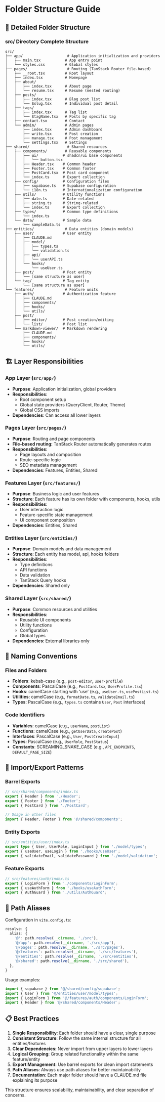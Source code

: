 # Folder Structure Guide

## 📁 Detailed Folder Structure

### src/ Directory Complete Structure

```
src/
├── app/                    # Application initialization and providers
│   ├── main.tsx           # App entry point
│   └── styles.css         # Global styles
├── pages/                  # Routing (TanStack Router file-based)
│   ├── __root.tsx         # Root layout
│   ├── index.tsx          # Homepage
│   ├── about/
│   │   ├── index.tsx      # About page
│   │   └── resume.tsx     # Resume (nested routing)
│   ├── posts/
│   │   ├── index.tsx      # Blog post list
│   │   └── $slug.tsx      # Individual post detail
│   ├── tags/
│   │   ├── index.tsx      # Tag list
│   │   └── $tagName.tsx   # Posts by specific tag
│   ├── contact.tsx        # Contact
│   └── admin/             # Admin pages
│       ├── index.tsx      # Admin dashboard
│       ├── write.tsx      # Post creation
│       ├── manage.tsx     # Post management
│       └── settings.tsx   # Settings
├── shared/                 # Shared resources
│   ├── components/        # Reusable components
│   │   ├── ui/           # shadcn/ui base components
│   │   │   └── button.tsx
│   │   ├── Header.tsx    # Common header
│   │   ├── Footer.tsx    # Common footer
│   │   ├── PostCard.tsx  # Post card component
│   │   └── index.ts      # Export collection
│   ├── config/           # Configuration files
│   │   ├── supabase.ts   # Supabase configuration
│   │   └── i18n.ts       # Internationalization configuration
│   ├── utils/            # Utility functions
│   │   ├── date.ts       # Date-related
│   │   ├── string.ts     # String-related
│   │   └── index.ts      # Export collection
│   ├── types/            # Common type definitions
│   │   └── index.ts
│   └── data/             # Sample data
│       └── sampleData.ts
├── entities/              # Data entities (domain models)
│   ├── user/             # User entity
│   │   ├── CLAUDE.md
│   │   ├── model/
│   │   │   ├── types.ts
│   │   │   └── validation.ts
│   │   ├── api/
│   │   │   └── userAPI.ts
│   │   └── hooks/
│   │       └── useUser.ts
│   ├── post/             # Post entity
│   │   └── [same structure as user]
│   └── tag/              # Tag entity
│       └── [same structure as user]
└── features/              # Feature units
    ├── auth/             # Authentication feature
    │   ├── CLAUDE.md
    │   ├── components/
    │   ├── hooks/
    │   └── utils/
    ├── post/
    │   ├── editor/       # Post creation/editing
    │   └── list/         # Post list
    └── markdown-viewer/  # Markdown rendering
        ├── CLAUDE.md
        ├── components/
        ├── hooks/
        └── utils/
```

## 🏗️ Layer Responsibilities

### App Layer (`src/app/`)
- **Purpose**: Application initialization, global providers
- **Responsibilities**:
  - Root component setup
  - Global state providers (QueryClient, Router, Theme)
  - Global CSS imports
- **Dependencies**: Can access all lower layers

### Pages Layer (`src/pages/`)
- **Purpose**: Routing and page components
- **File-based routing**: TanStack Router automatically generates routes
- **Responsibilities**:
  - Page layouts and composition
  - Route-specific logic
  - SEO metadata management
- **Dependencies**: Features, Entities, Shared

### Features Layer (`src/features/`)
- **Purpose**: Business logic and user features
- **Structure**: Each feature has its own folder with components, hooks, utils
- **Responsibilities**:
  - User interaction logic
  - Feature-specific state management
  - UI component composition
- **Dependencies**: Entities, Shared

### Entities Layer (`src/entities/`)
- **Purpose**: Domain models and data management
- **Structure**: Each entity has model, api, hooks folders
- **Responsibilities**:
  - Type definitions
  - API functions
  - Data validation
  - TanStack Query hooks
- **Dependencies**: Shared only

### Shared Layer (`src/shared/`)
- **Purpose**: Common resources and utilities
- **Responsibilities**:
  - Reusable UI components
  - Utility functions
  - Configuration
  - Global types
- **Dependencies**: External libraries only

## 📝 Naming Conventions

### Files and Folders
- **Folders**: kebab-case (e.g., `post-editor`, `user-profile`)
- **Components**: PascalCase (e.g., `PostCard.tsx`, `UserProfile.tsx`)
- **Hooks**: camelCase starting with 'use' (e.g., `useUser.ts`, `usePostList.ts`)
- **Utilities**: camelCase (e.g., `formatDate.ts`, `validateEmail.ts`)
- **Types**: PascalCase (e.g., `types.ts` contains `User`, `Post` interfaces)

### Code Identifiers
- **Variables**: camelCase (e.g., `userName`, `postList`)
- **Functions**: camelCase (e.g., `getUserData`, `createPost`)
- **Interfaces**: PascalCase (e.g., `User`, `PostCreateInput`)
- **Types**: PascalCase (e.g., `UserRole`, `PostStatus`)
- **Constants**: SCREAMING_SNAKE_CASE (e.g., `API_ENDPOINTS`, `DEFAULT_PAGE_SIZE`)

## 🔧 Import/Export Patterns

### Barrel Exports
```typescript
// src/shared/components/index.ts
export { Header } from './Header';
export { Footer } from './Footer';
export { PostCard } from './PostCard';

// Usage in other files
import { Header, Footer } from '@/shared/components';
```

### Entity Exports
```typescript
// src/entities/user/index.ts
export type { User, UserRole, LoginInput } from './model/types';
export { useUser, useLogin } from './hooks/useUser';
export { validateEmail, validatePassword } from './model/validation';
```

### Feature Exports
```typescript
// src/features/auth/index.ts
export { LoginForm } from './components/LoginForm';
export { useAuthForm } from './hooks/useAuthForm';
export { AuthGuard } from './utils/AuthGuard';
```

## 📍 Path Aliases

Configuration in `vite.config.ts`:
```typescript
resolve: {
  alias: {
    '@': path.resolve(__dirname, './src'),
    '@/app': path.resolve(__dirname, './src/app'),
    '@/pages': path.resolve(__dirname, './src/pages'),
    '@/features': path.resolve(__dirname, './src/features'),
    '@/entities': path.resolve(__dirname, './src/entities'),
    '@/shared': path.resolve(__dirname, './src/shared'),
  },
}
```

Usage examples:
```typescript
import { supabase } from '@/shared/config/supabase';
import { User } from '@/entities/user/model/types';
import { LoginForm } from '@/features/auth/components/LoginForm';
import { Header } from '@/shared/components/Header';
```

## 📋 Best Practices

1. **Single Responsibility**: Each folder should have a clear, single purpose
2. **Consistent Structure**: Follow the same internal structure for all entities/features
3. **Clear Dependencies**: Never import from upper layers to lower layers
4. **Logical Grouping**: Group related functionality within the same feature/entity
5. **Export Management**: Use barrel exports for clean import statements
6. **Path Aliases**: Always use path aliases for better maintainability
7. **Documentation**: Each major folder should have a CLAUDE.md file explaining its purpose

This structure ensures scalability, maintainability, and clear separation of concerns.